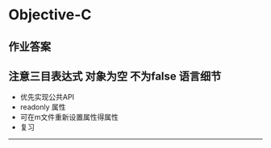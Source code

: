Objective-C
======
作业答案
-------

**注意**三目表达式 对象为空 不为false
语言细节
-------
- 优先实现公共API
- readonly 属性
- 可在m文件重新设置属性得属性
- 复习
-------
